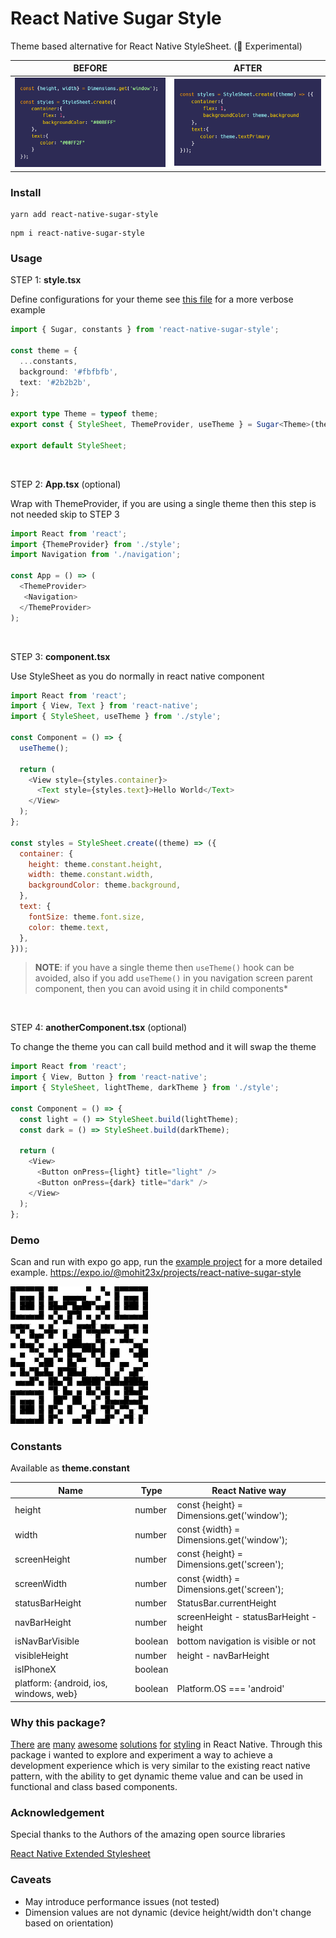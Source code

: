 # React Native Sugar Style

Theme based alternative for React Native StyleSheet. (🧪 Experimental)

| BEFORE                                | AFTER                              |
| ------------------------------------- | ---------------------------------- |
| ![Before](assets/before.png 'Before') | ![After](assets/after.png 'After') |

### Install

```
yarn add react-native-sugar-style
```

```
npm i react-native-sugar-style
```

### Usage

STEP 1: **style.tsx**

Define configurations for your theme see [this file](https://github.com/mohit23x/react-native-sugar-style/blob/main/example/style/index.tsx) for a more verbose example

```typescript
import { Sugar, constants } from 'react-native-sugar-style';

const theme = {
  ...constants,
  background: '#fbfbfb',
  text: '#2b2b2b',
};

export type Theme = typeof theme;
export const { StyleSheet, ThemeProvider, useTheme } = Sugar<Theme>(theme);

export default StyleSheet;
```

<br />

STEP 2: **App.tsx** (optional)

Wrap with ThemeProvider, if you are using a single theme then this step is not needed skip to STEP 3

```javascript
import React from 'react';
import {ThemeProvider} from './style';
import Navigation from './navigation';

const App = () => (
  <ThemeProvider>
   <Navigation>
  </ThemeProvider>
);
```

<br />

STEP 3: **component.tsx**

Use StyleSheet as you do normally in react native component

```javascript
import React from 'react';
import { View, Text } from 'react-native';
import { StyleSheet, useTheme } from './style';

const Component = () => {
  useTheme();

  return (
    <View style={styles.container}>
      <Text style={styles.text}>Hello World</Text>
    </View>
  );
};

const styles = StyleSheet.create((theme) => ({
  container: {
    height: theme.constant.height,
    width: theme.constant.width,
    backgroundColor: theme.background,
  },
  text: {
    fontSize: theme.font.size,
    color: theme.text,
  },
}));
```

> **NOTE**: if you have a single theme then `useTheme()` hook can be avoided, also if you add `useTheme()` in you navigation screen parent component, then you can avoid using it in child components\*

<br />

STEP 4: **anotherComponent.tsx** (optional)

To change the theme you can call build method and it will swap the theme

```javascript
import React from 'react';
import { View, Button } from 'react-native';
import { StyleSheet, lightTheme, darkTheme } from './style';

const Component = () => {
  const light = () => StyleSheet.build(lightTheme);
  const dark = () => StyleSheet.build(darkTheme);

  return (
    <View>
      <Button onPress={light} title="light" />
      <Button onPress={dark} title="dark" />
    </View>
  );
};
```

### Demo

Scan and run with expo go app, run the [example project](https://github.com/mohit23x/react-native-sugar-style/tree/main/example) for a more detailed example.
https://expo.io/@mohit23x/projects/react-native-sugar-style

![Scan QR with expo app](assets/qr.png 'Scan QR')

### Constants

Available as **theme.constant**

| Name                                   | Type    | React Native way                           |
| -------------------------------------- | ------- | ------------------------------------------ |
| height                                 | number  | const {height} = Dimensions.get('window'); |
| width                                  | number  | const {width} = Dimensions.get('window');  |
| screenHeight                           | number  | const {height} = Dimensions.get('screen'); |
| screenWidth                            | number  | const {width} = Dimensions.get('screen');  |
| statusBarHeight                        | number  | StatusBar.currentHeight                    |
| navBarHeight                           | number  | screenHeight - statusBarHeight - height    |
| isNavBarVisible                        | boolean | bottom navigation is visible or not        |
| visibleHeight                          | number  | height - navBarHeight                      |
| isIPhoneX                              | boolean |                                            |
| platform: {android, ios, windows, web} | boolean | Platform.OS === 'android'                  |

### Why this package?

[There](https://github.com/vitalets/react-native-extended-stylesheet) [are](https://github.com/wvteijlingen/react-native-themed-styles) [many](https://github.com/wvteijlingen/react-native-themed-styles) [awesome](https://github.com/Shopify/restyle) [solutions](https://github.com/callstack/react-theme-provider) [for](https://www.npmjs.com/package/simple-theme) [styling](https://github.com/nandorojo/dripsy) in React Native. Through this package i wanted to explore and experiment a way to achieve a development experience which is very similar to the existing react native pattern, with the ability to get dynamic theme value and can be used in functional and class based components.

### Acknowledgement

Special thanks to the Authors of the amazing open source libraries

[React Native Extended Stylesheet](https://github.com/vitalets/react-native-extended-stylesheet)

### Caveats

- May introduce performance issues (not tested)
- Dimension values are not dynamic (device height/width don't change based on orientation)
